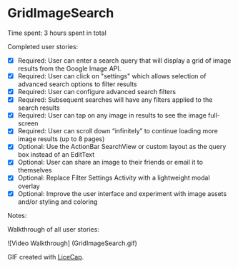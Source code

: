 GridImageSearch
===============

Time spent: 3 hours spent in total

Completed user stories:

 * [x] Required: User can enter a search query that will display a grid of image results from the Google Image API.
 * [x] Required: User can click on "settings" which allows selection of advanced search options to filter results
 * [x] Required: User can configure advanced search filters
 * [x] Required: Subsequent searches will have any filters applied to the search results
 * [x] Required: User can tap on any image in results to see the image full-screen
 * [x] Required: User can scroll down “infinitely” to continue loading more image results (up to 8 pages)
 * [x] Optional: Use the ActionBar SearchView or custom layout as the query box instead of an EditText
 * [x] Optional: User can share an image to their friends or email it to themselves
 * [x] Optional: Replace Filter Settings Activity with a lightweight modal overlay
 * [x] Optional: Improve the user interface and experiment with image assets and/or styling and coloring
 
Notes:

Walkthrough of all user stories:

![Video Walkthrough] 
(GridImageSearch.gif)

GIF created with [LiceCap](http://www.cockos.com/licecap/).
